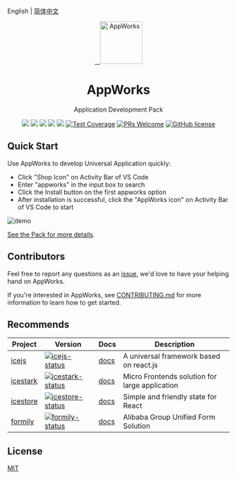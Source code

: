 English | [简体中文](./README.zh-CN.md)

<p align="center">
  <a href="https://appworks.site">
    <img alt="AppWorks" src="https://img.alicdn.com/imgextra/i4/O1CN01jLRijt1SPxrlCRSEJ_!!6000000002240-2-tps-258-258.png" width="96">
  </a>
</p>

<h1 align="center">AppWorks</h1>

<p align="center">Application Development Pack</p>

<p align="center">
  <a href="https://marketplace.visualstudio.com/items?itemName=iceworks-team.iceworks"><img src="https://vsmarketplacebadge.apphb.com/version/iceworks-team.iceworks.svg?logo=visual-studio-code" /></a>
  <a href="https://marketplace.visualstudio.com/items?itemName=iceworks-team.iceworks"><img src="https://vsmarketplacebadge.apphb.com/installs-short/iceworks-team.iceworks.svg" /></a>
  <a href="https://marketplace.visualstudio.com/items?itemName=iceworks-team.iceworks"><img src="https://vsmarketplacebadge.apphb.com/downloads-short/iceworks-team.iceworks.svg" /></a>
  <a href="https://marketplace.visualstudio.com/items?itemName=iceworks-team.iceworks&ssr=false#review-details"><img src="https://vsmarketplacebadge.apphb.com/rating-star/iceworks-team.iceworks.svg" /></a>
  <a href="https://github.com/appworks-lab/pack/actions"><img src="https://github.com/appworks-lab/pack/workflows/ci/badge.svg" /></a>
  <a href="https://codecov.io/gh/appworks-lab/pack"><img src="https://img.shields.io/codecov/c/github/appworks-lab/pack/master.svg" alt="Test Coverage" /></a>
  <a href="https://github.com/appworks-lab/pack/pulls"><img src="https://img.shields.io/badge/PRs-welcome-brightgreen.svg" alt="PRs Welcome" /></a>
  <a href="/LICENSE"><img src="https://img.shields.io/badge/license-MIT-blue.svg" alt="GitHub license" /></a>
</p>

## Quick Start

Use AppWorks to develop Universal Application quickly:

- Click "Shop Icon" on Activity Bar of VS Code
- Enter "appworks" in the input box to search
- Click the Install button on the first appworks option
- After installation is successful, click the "AppWorks icon" on Activity Bar of VS Code to start

![demo](https://img.alicdn.com/imgextra/i1/O1CN01BbUeFs1gkUEh5tawi_!!6000000004180-2-tps-3000-877.png)

[See the Pack for more details](extensions/appworks/README.md).

## Contributors

Feel free to report any questions as an [issue](https://github.com/appworks-lab/pack/issues/new), we'd love to have your helping hand on AppWorks.

If you're interested in AppWorks, see [CONTRIBUTING.md](./.github/CONTRIBUTING.md) for more information to learn how to get started.

## Recommends

|    Project         |    Version      |     Docs    |   Description       |
|----------------|------------------|--------------|-----------|
| [icejs] | [![icejs-status]][icejs-package] | [docs][icejs-docs] | A universal framework based on react.js |
| [icestark] | [![icestark-status]][icestark-package] | [docs][icestark-docs] | Micro Frontends solution for large application |
| [icestore] | [![icestore-status]][icestore-package] | [docs][icestore-docs] | Simple and friendly state for React |
| [formily] | [![formily-status]][formily-package] | [docs][formily-docs] | Alibaba Group Unified Form Solution |

[icejs]: https://github.com/alibaba/ice
[icestark]: https://github.com/ice-lab/icestark
[icestore]: https://github.com/ice-lab/icestore
[formily]: https://github.com/alibaba/formily

[icejs-status]: https://img.shields.io/npm/v/ice.js.svg
[icestark-status]: https://img.shields.io/npm/v/@ice/stark.svg
[icestore-status]: https://img.shields.io/npm/v/@ice/store.svg
[formily-status]: https://img.shields.io/npm/v/@formily/react.svg

[icejs-package]: https://npmjs.com/package/ice.js
[icestark-package]: https://npmjs.com/package/@ice/stark
[icestore-package]: https://npmjs.com/package/@ice/store
[formily-package]: https://npmjs.com/package/@formily/react

[icejs-docs]: https://ice.work
[icestark-docs]: https://micro-frontends.ice.work
[icestore-docs]: https://github.com/ice-lab/icestore#icestore
[formily-docs]: https://formilyjs.org

## License

[MIT](LICENSE)
